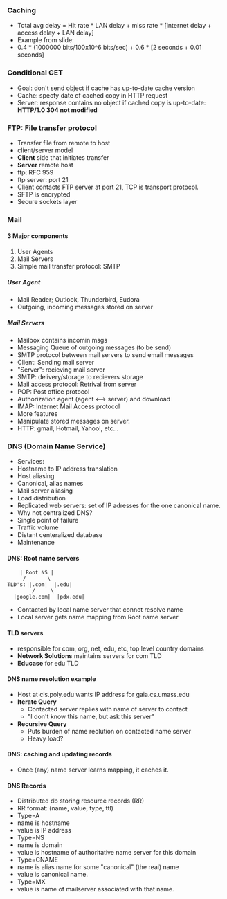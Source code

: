### Caching
- Total avg delay = Hit rate * LAN delay + miss rate * [internet delay + access delay + LAN delay]
 - Example from slide:
  - 0.4 * (1000000 bits/100x10^6 bits/sec) + 0.6 * [2 seconds + 0.01 seconds]

### Conditional GET
- Goal: don't send object if cache has up-to-date cache version
- Cache: specfy date of cached copy in HTTP request
- Server: response contains no object if cached copy is up-to-date: **HTTP/1.0 304 not modified**

### FTP: File transfer protocol
- Transfer file from remote to host
- client/server model
 - **Client** side that initiates transfer
 - **Server** remote host
- ftp: RFC 959
- ftp server: port 21
- Client contacts FTP server at port 21, TCP is transport protocol.
- SFTP is encrypted
- Secure sockets layer

### Mail

#### 3 Major components
1. User Agents
2. Mail Servers
3. Simple mail transfer protocol: SMTP

##### User Agent
- Mail Reader; Outlook, Thunderbird, Eudora
- Outgoing, incoming messages stored on server

##### Mail Servers
- Mailbox contains incomin msgs
- Messaging Queue of outgoing messages (to be send)
- SMTP protocol between mail servers to send email messages
 - Client: Sending mail server
 - "Server": recieving mail server
- SMTP: delivery/storage to recievers storage
- Mail access protocol: Retrival from server
 - POP: Post office protocol
  - Authorization agent (agent <--> server) and download
 - IMAP: Internet Mail Access protocol
  - More features
  - Manipulate stored messages on server.
 - HTTP: gmail, Hotmail, Yahoo!, etc...

### DNS (Domain Name Service)
- Services:
 - Hostname to IP address translation
 - Host aliasing
 - Canonical, alias names
 - Mail server aliasing
 - Load distribution
 - Replicated web servers: set of IP adresses for the one canonical name.
- Why not centralized DNS?
 - Single point of failure
 - Traffic volume
 - Distant centeralized database
 - Maintenance

#### DNS: Root name servers

```
	| Root NS |
	 /       \
TLD's: |.com|  |.edu|
        /	  \
  |google.com|  |pdx.edu|
```

- Contacted by local name server that connot resolve name
- Local server gets name mapping from Root name server
#### TLD servers
- responsible for com, org, net, edu, etc, top level country domains
- **Network Solutions** maintains servers for com TLD
- **Educase** for edu TLD

#### DNS name resolution example
- Host at cis.poly.edu wants IP address for gaia.cs.umass.edu
- **Iterate Query**
	- Contacted server replies with name of server to contact
 	- "I don't know this name, but ask this server"
- **Recursive Query**
 	- Puts burden of name reolution on contacted name server
 	- Heavy load?
#### DNS: caching and updating records
- Once (any) name server learns mapping, it caches it.

#### DNS Records
- Distributed db storing resource records (RR)
- RR format: (name, value, type, ttl)
- Type=A
 - name is hostname
 - value is IP address
- Type=NS
 - name is domain
 - value is hostname of authoritative name server for this domain
- Type=CNAME
 - name is alias name for some "canonical" (the real) name
 - value is canonical name.
- Type=MX
 - value is name of mailserver associated with that name.
